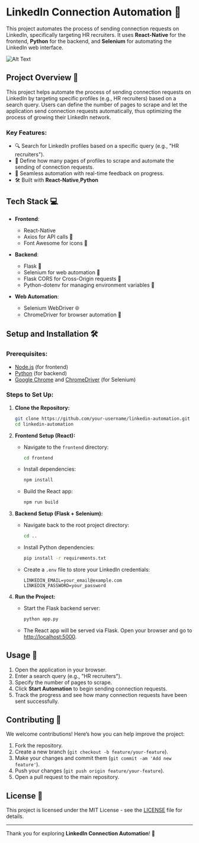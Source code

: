 # LinkedIn Connection Automation 🚀

This project automates the process of sending connection requests on LinkedIn, specifically targeting HR recruiters. It uses **React-Native** for the frontend, **Python** for the backend, and **Selenium** for automating the LinkedIn web interface.

![Alt Text](https://github.com/patchadevikasai/linkedin-automation/blob/master/linkedin_automation.jpeg)



## Project Overview 💼

This project helps automate the process of sending connection requests on LinkedIn by targeting specific profiles (e.g., HR recruiters) based on a search query. Users can define the number of pages to scrape and let the application send connection requests automatically, thus optimizing the process of growing their LinkedIn network.

### Key Features:
- 🔍 Search for LinkedIn profiles based on a specific query (e.g., "HR recruiters").
- 📄 Define how many pages of profiles to scrape and automate the sending of connection requests.
- 🚀 Seamless automation with real-time feedback on progress.
- 🛠 Built with **React-Native**,**Python**



## Tech Stack 💻

- **Frontend**:
  - React-Native
  - Axios for API calls 📡
  - Font Awesome for icons 🎨

- **Backend**:
  - Flask 🐍
  - Selenium for web automation 🤖
  - Flask CORS for Cross-Origin requests 🔑
  - Python-dotenv for managing environment variables 🔐

- **Web Automation**:
  - Selenium WebDriver 🌐
  - ChromeDriver for browser automation 🚗

## Setup and Installation 🛠

### Prerequisites:
- [Node.js](https://nodejs.org/) (for frontend)
- [Python](https://www.python.org/downloads/) (for backend)
- [Google Chrome](https://www.google.com/chrome/) and [ChromeDriver](https://sites.google.com/a/chromium.org/chromedriver/) (for Selenium)

### Steps to Set Up:

1. **Clone the Repository:**

    ```bash
    git clone https://github.com/your-username/linkedin-automation.git
    cd linkedin-automation
    ```

2. **Frontend Setup (React):**

    - Navigate to the `frontend` directory:
    
      ```bash
      cd frontend
      ```

    - Install dependencies:

      ```bash
      npm install
      ```

    - Build the React app:

      ```bash
      npm run build
      ```

3. **Backend Setup (Flask + Selenium):**

    - Navigate back to the root project directory:

      ```bash
      cd ..
      ```

    - Install Python dependencies:

      ```bash
      pip install -r requirements.txt
      ```

    - Create a `.env` file to store your LinkedIn credentials:

      ```text
      LINKEDIN_EMAIL=your_email@example.com
      LINKEDIN_PASSWORD=your_password
      ```

4. **Run the Project:**

    - Start the Flask backend server:

      ```bash
      python app.py
      ```

    - The React app will be served via Flask. Open your browser and go to [http://localhost:5000](http://localhost:5000).

## Usage 🚀

1. Open the application in your browser.
2. Enter a search query (e.g., "HR recruiters").
3. Specify the number of pages to scrape.
4. Click **Start Automation** to begin sending connection requests.
5. Track the progress and see how many connection requests have been sent successfully.



## Contributing 🤝

We welcome contributions! Here’s how you can help improve the project:

1. Fork the repository.
2. Create a new branch (`git checkout -b feature/your-feature`).
3. Make your changes and commit them (`git commit -am 'Add new feature'`).
4. Push your changes (`git push origin feature/your-feature`).
5. Open a pull request to the main repository.

## License 📄

This project is licensed under the MIT License - see the [LICENSE](LICENSE) file for details.

---

Thank you for exploring **LinkedIn Connection Automation**! 🎉

